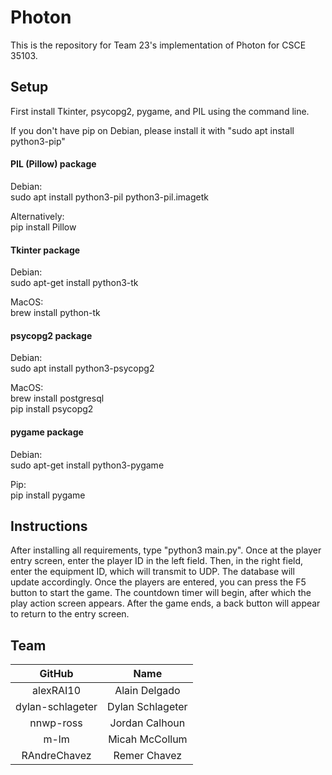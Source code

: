 # Photon

This is the repository for Team 23's implementation of Photon for CSCE 35103.

## Setup

First install Tkinter, psycopg2, pygame, and PIL using the command line.

If you don't have pip on Debian, please install it with "sudo apt install python3-pip"

#### PIL (Pillow) package

Debian:  
sudo apt install python3-pil python3-pil.imagetk

Alternatively:  
pip install Pillow

#### Tkinter package

Debian:  
sudo apt-get install python3-tk

MacOS:  
brew install python-tk

#### psycopg2 package

Debian:  
sudo apt install python3-psycopg2

MacOS:  
brew install postgresql  
pip install psycopg2

#### pygame package

Debian:  
sudo apt-get install python3-pygame

Pip:  
pip install pygame

## Instructions

After installing all requirements, type "python3 main.py".
Once at the player entry screen, enter the player ID in the left field.
Then, in the right field, enter the equipment ID, which will transmit to UDP.
The database will update accordingly.
Once the players are entered, you can press the F5 button to start the game.
The countdown timer will begin, after which the play action screen appears. 
After the game ends, a back button will appear to return to the entry screen. 

## Team


GitHub	          |  Name            |
:----------------:|:----------------:|
alexRAI10	        |  Alain Delgado   |
dylan-schlageter  | Dylan Schlageter |
nnwp-ross	        |  Jordan Calhoun  |
m-lm	            |  Micah McCollum  |
RAndreChavez	    |  Remer Chavez    |
